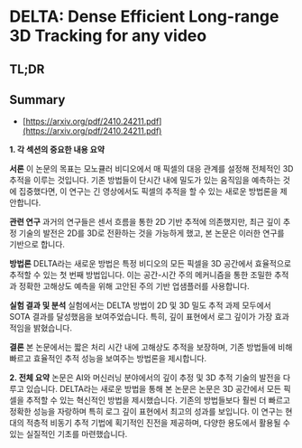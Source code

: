 # DELTA: Dense Efficient Long-range 3D Tracking for any video
## TL;DR
## Summary
- [https://arxiv.org/pdf/2410.24211.pdf](https://arxiv.org/pdf/2410.24211.pdf)

**1. 각 섹션의 중요한 내용 요약**

**서론**
이 논문의 목표는 모노큘러 비디오에서 매 픽셀의 대응 관계를 설정해 전체적인 3D 추적을 이루는 것입니다. 기존 방법들이 단시간 내에 밀도가 있는 움직임을 예측하는 것에 집중했다면, 이 연구는 긴 영상에서도 픽셀의 추적을 할 수 있는 새로운 방법론을 제안합니다.

**관련 연구**
과거의 연구들은 센서 흐름을 통한 2D 기반 추적에 의존했지만, 최근 깊이 추정 기술의 발전은 2D를 3D로 전환하는 것을 가능하게 했고, 본 논문은 이러한 연구를 기반으로 합니다.

**방법론**
DELTA라는 새로운 방법은 특정 비디오의 모든 픽셀을 3D 공간에서 효율적으로 추적할 수 있는 첫 번째 방법입니다. 이는 공간-시간 주의 메커니즘을 통한 조밀한 추적과 정확한 고해상도 예측을 위해 고안된 주의 기반 업샘플러를 사용합니다.

**실험 결과 및 분석**
실험에서는 DELTA 방법이 2D 및 3D 밀도 추적 과제 모두에서 SOTA 결과를 달성했음을 보여주었습니다. 특히, 깊이 표현에서 로그 깊이가 가장 효과적임을 밝혔습니다.

**결론**
본 논문에서는 짧은 처리 시간 내에 고해상도 추적을 보장하며, 기존 방법들에 비해 빠르고 효율적인 추적 성능을 보여주는 방법론을 제시합니다.

**2. 전체 요약**
논문은 AI와 머신러닝 분야에서의 깊이 추정 및 3D 추적 기술의 발전을 다루고 있습니다. DELTA라는 새로운 방법을 통해 본 논문은 논문은 3D 공간에서 모든 픽셀을 추적할 수 있는 혁신적인 방법을 제시했습니다. 기존의 방법들보다 훨씬 더 빠르고 정확한 성능을 자랑하며 특히 로그 깊이 표현에서 최고의 성과를 보입니다. 이 연구는 현대의 적층적 비동기 추적 기법에 획기적인 진전을 제공하며, 다양한 용도에서 활용될 수 있는 실질적인 기초를 마련했습니다.